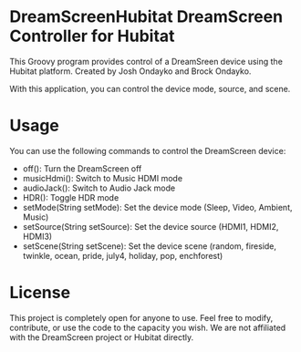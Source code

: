 # DreamScreenHubitat DreamScreen Controller for Hubitat
This Groovy program provides control of a DreamSreen device using the Hubitat platform. Created by Josh Ondayko and Brock Ondayko.

With this application, you can control the device mode, source, and scene.


# Usage

You can use the following commands to control the DreamScreen device:
- off(): Turn the DreamScreen off
- musicHdmi(): Switch to Music HDMI mode
- audioJack(): Switch to Audio Jack mode
- HDR(): Toggle HDR mode
- setMode(String setMode): Set the device mode (Sleep, Video, Ambient, Music)
- setSource(String setSource): Set the device source (HDMI1, HDMI2, HDMI3)
- setScene(String setScene): Set the device scene (random, fireside, twinkle, ocean, pride, july4, holiday, pop, enchforest)
    
# License
This project is completely open for anyone to use. Feel free to modify, contribute, or use the code to the capacity you wish. We are not affiliated with the DreamScreen project or Hubitat directly. 
